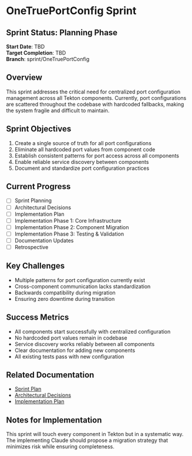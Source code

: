 # OneTruePortConfig Sprint

## Sprint Status: Planning Phase
**Start Date**: TBD  
**Target Completion**: TBD  
**Branch**: sprint/OneTruePortConfig

## Overview
This sprint addresses the critical need for centralized port configuration management across all Tekton components. Currently, port configurations are scattered throughout the codebase with hardcoded fallbacks, making the system fragile and difficult to maintain.

## Sprint Objectives
1. Create a single source of truth for all port configurations
2. Eliminate all hardcoded port values from component code
3. Establish consistent patterns for port access across all components
4. Enable reliable service discovery between components
5. Document and standardize port configuration practices

## Current Progress
- [ ] Sprint Planning
- [ ] Architectural Decisions
- [ ] Implementation Plan
- [ ] Implementation Phase 1: Core Infrastructure
- [ ] Implementation Phase 2: Component Migration
- [ ] Implementation Phase 3: Testing & Validation
- [ ] Documentation Updates
- [ ] Retrospective

## Key Challenges
- Multiple patterns for port configuration currently exist
- Cross-component communication lacks standardization
- Backwards compatibility during migration
- Ensuring zero downtime during transition

## Success Metrics
- All components start successfully with centralized configuration
- No hardcoded port values remain in codebase
- Service discovery works reliably between all components
- Clear documentation for adding new components
- All existing tests pass with new configuration

## Related Documentation
- [Sprint Plan](SprintPlan.md)
- [Architectural Decisions](ArchitecturalDecisions.md)
- [Implementation Plan](ImplementationPlan.md)

## Notes for Implementation
This sprint will touch every component in Tekton but in a systematic way. The implementing Claude should propose a migration strategy that minimizes risk while ensuring completeness.